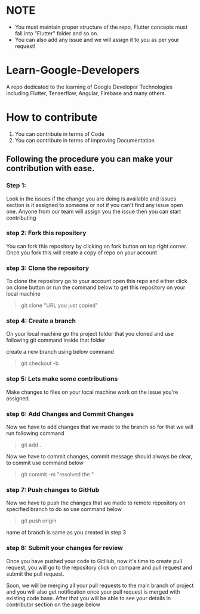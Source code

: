 <h1>NOTE</h1>

- You must maintain proper structure of the repo, Flutter concepts must fall into "Flutter" folder and so on.
- You can also add any issue and we will assign it to you as per your request!

# Learn-Google-Developers
A repo dedicated to the learning of Google Developer Technologies including Flutter, Tenserflow, Angular, Firebase and many others.

# How to contribute

1. You can contribute in terms of Code
2. You can contribute in terms of improving Documentation

## Following the procedure you can make your contribution with ease.

### Step 1:

Look in the issues if the change you are doing is available and issues section is it assigned to someone or not if you can't find any issue open one. Anyone from our team will assign you the issue then you can start contributing

### step 2: Fork this repository

You can fork this repository by clicking on fork button on top right corner. Once you fork this will create a copy of repo on your account

### step 3: Clone the repository 

To clone the repository go to your account open this repo and either click on clone button or run the command below to get this repository on your local machine

> git clone "URL you just copied"

### step 4: Create a branch

On your local machine go the project folder that you cloned and use following git command inside that folder

create a new branch using below command

> git checkout -b <branch-name>

### step 5: Lets make some contributions

Make changes to files on your local machine work on the issue you're assigned. 

### step 6: Add Changes and Commit Changes

Now we have to add changes that we made to the branch so for that we will run following command

> git add .

Now we have to commit changes, commit message should always be clear, to commit use command below

> git commit -m "resolved the <issue>"

### step 7: Push changes to GitHub

Now we have to push the changes that we made to remote repository on specified branch to do so use command below

> git push origin <branch name>

name of branch is same as you created in step 3

### step 8: Submit your changes for review

Once you have pushed your code to GitHub, now it's time to create pull request, you will go to the repository click on compare and pull request and submit the pull request.

Soon, we will be merging all your pull requests to the main branch of project and you will also get notification once your pull request is merged with existing code base. After that you will be able to see your details in contributor section on the page below
